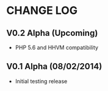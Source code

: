 CHANGE LOG
==========


## V0.2 Alpha (Upcoming)

* PHP 5.6 and HHVM compatibility


## V0.1 Alpha (08/02/2014)

* Initial testing release

